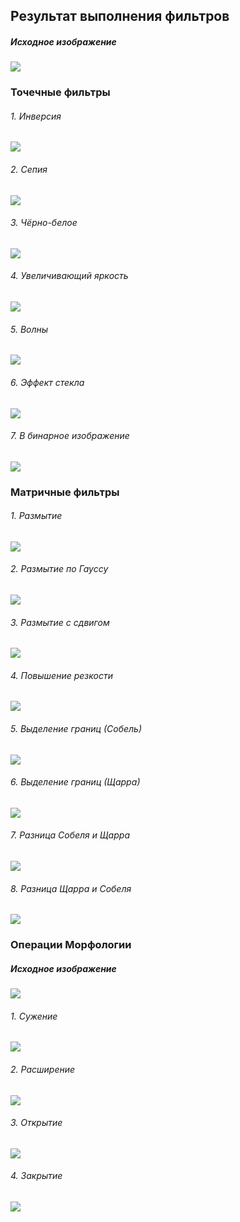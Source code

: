 ## Результат выполнения фильтров


##### Исходное изображение

![](img/source.jpg)

### Точечные фильтры

###### 1. Инверсия

![](img/PointsInversion.jpg)

###### 2. Сепия

![](img/PointsSepia.jpg)
    
###### 3. Чёрно-белое

![](img/PointsGrayScale.jpg)
    
    
###### 4. Увеличивающий яркость

![](img/PointsBrightness.jpg)

###### 5. Волны

![](img/PointsWaves.jpg)

###### 6. Эффект стекла

![](img/PointsGlass.jpg)

###### 7. В бинарное изображение

![](img/PointsBit.jpg)

### Матричные фильтры

###### 1. Размытие

![](img/MatrixBlue.jpg)

###### 2. Размытие по Гауссу

![](img/MatrixGauss.jpg)

###### 3. Размытие с сдвигом

![](img/MatrixMotionBlur.jpg)

###### 4. Повышение резкости

![](img/MatrixHarshness.jpg)

###### 5. Выделение границ (Собель)

![](img/MatrixSobel.jpg)

###### 6. Выделение границ (Щарра)

![](img/MatrixFeldman.jpg)

###### 7. Разница Собеля и Щарра

![](img/MatrixSF.jpg)

###### 8. Разница Щарра и Собеля

![](img/MatrixFS.jpg)

### Операции Морфологии

##### Исходное изображение

![](img/source2.jpg)

###### 1. Сужение

![](img/MorphologyErosion.jpg)

###### 2. Расширение

![](img/MorphologyDilation.jpg)

###### 3. Открытие

![](img/MorphologyOpening.jpg)

###### 4. Закрытие

![](img/MorphologyClosing.jpg)
